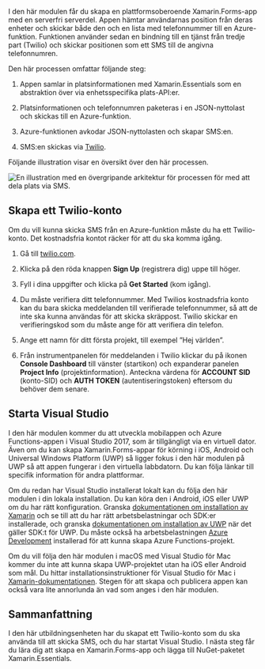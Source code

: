 I den här modulen får du skapa en plattformsoberoende Xamarin.Forms-app med en serverfri serverdel. Appen hämtar användarnas position från deras enheter och skickar både den och en lista med telefonnummer till en Azure-funktion. Funktionen använder sedan en bindning till en tjänst från tredje part (Twilio) och skickar positionen som ett SMS till de angivna telefonnumren.

Den här processen omfattar följande steg: 

1. Appen samlar in platsinformationen med Xamarin.Essentials som en abstraktion över via enhetsspecifika plats-API:er.

1. Platsinformationen och telefonnumren paketeras i en JSON-nyttolast och skickas till en Azure-funktion.

1. Azure-funktionen avkodar JSON-nyttolasten och skapar SMS:en.

1. SMS:en skickas via [Twilio](http://twilio.com).

Följande illustration visar en översikt över den här processen.

![En illustration med en övergripande arkitektur för processen för med att dela plats via SMS.](../media-drafts/1-architecture.png)

## <a name="create-a-twilio-account"></a>Skapa ett Twilio-konto

Om du vill kunna skicka SMS från en Azure-funktion måste du ha ett Twilio-konto. Det kostnadsfria kontot räcker för att du ska komma igång.

1. Gå till [twilio.com](https://twilio.com).

1. Klicka på den röda knappen **Sign Up** (registrera dig) uppe till höger.

1. Fyll i dina uppgifter och klicka på **Get Started** (kom igång).

1. Du måste verifiera ditt telefonnummer. Med Twilios kostnadsfria konto kan du bara skicka meddelanden till verifierade telefonnummer, så att de inte ska kunna användas för att skicka skräppost. Twilio skickar en verifieringskod som du måste ange för att verifiera din telefon.

1. Ange ett namn för ditt första projekt, till exempel ”Hej världen”.

1. Från instrumentpanelen för meddelanden i Twilio klickar du på ikonen **Console Dashboard** till vänster (startikon) och expanderar panelen **Project Info** (projektinformation). Anteckna värdena för **ACCOUNT SID** (konto-SID) och **AUTH TOKEN** (autentiseringstoken) eftersom du behöver dem senare.

## <a name="launch-visual-studio"></a>Starta Visual Studio

I den här modulen kommer du att utveckla mobilappen och Azure Functions-appen i Visual Studio 2017, som är tillgängligt via en virtuell dator. Även om du kan skapa Xamarin.Forms-appar för körning i iOS, Android och Universal Windows Platform (UWP) så ligger fokus i den här modulen på UWP så att appen fungerar i den virtuella labbdatorn. Du kan följa länkar till specifik information för andra plattformar.

<!-- TODO - add HoL link button here -->

Om du redan har Visual Studio installerat lokalt kan du följa den här modulen i din lokala installation. Du kan köra den i Android, iOS eller UWP om du har rätt konfiguration. Granska [dokumentationen om installation av Xamarin](https://docs.microsoft.com/xamarin/cross-platform/get-started/installation/windows) och se till att du har rätt arbetsbelastningar och SDK:er installerade, och granska [dokumentationen om installation av UWP](https://docs.microsoft.com/visualstudio/cross-platform/develop-apps-for-the-universal-windows-platform-uwp#requirements) när det gäller SDK:t för UWP. Du måste också ha arbetsbelastningen [Azure Development](https://docs.microsoft.com/azure/azure-functions/functions-develop-vs#prerequisites) installerad för att kunna skapa Azure Functions-projekt.

Om du vill följa den här modulen i macOS med Visual Studio för Mac kommer du inte att kunna skapa UWP-projektet utan ha iOS eller Android som mål. Du hittar installationsinstruktioner för Visual Studio för Mac i [Xamarin-dokumentationen](https://docs.microsoft.com/visualstudio/cross-platform/setup-and-install#mac-setup-apple-id-xcode-and-xamarin). Stegen för att skapa och publicera appen kan också vara lite annorlunda än vad som anges i den här modulen.

## <a name="summary"></a>Sammanfattning

I den här utbildningsenheten har du skapat ett Twilio-konto som du ska använda till att skicka SMS, och du har startat Visual Studio. I nästa steg får du lära dig att skapa en Xamarin.Forms-app och lägga till NuGet-paketet Xamarin.Essentials.